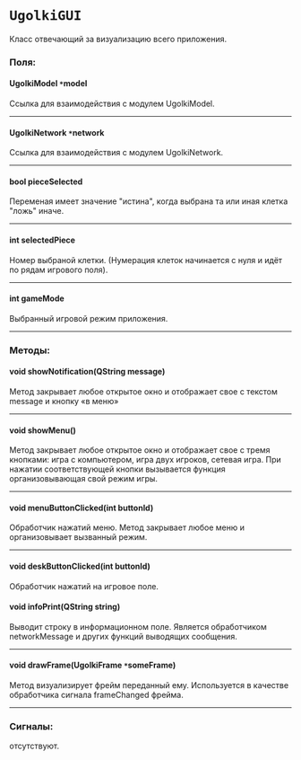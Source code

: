# `UgolkiGUI` #
Класс отвечающий за визуализацию всего приложения.
### Поля: ###
#### UgolkiModel `*`model ####
Ссылка для взаимодействия с модулем UgolkiModel.

---

#### UgolkiNetwork `*`network ####
Ссылка для взаимодействия с модулем UgolkiNetwork.

---

#### bool pieceSelected ####
Переменая имеет значение "истина", когда выбрана та или иная клетка "ложь" иначе.

---

#### int selectedPiece ####
Номер выбраной клетки. (Нумерация клеток начинается с нуля и идёт по рядам игрового поля).

---

#### int gameMode ####
Выбранный игровой режим приложения.

---

### Методы: ###
#### void showNotification(QString message) ####
Метод закрывает любое открытое окно и отображает свое с текстом message и кнопку «в меню»

---

#### void showMenu() ####
Метод закрывает любое открытое окно и отображает свое с тремя кнопками: игра с компьютером, игра двух игроков, сетевая игра. При нажатии соответствующей кнопки вызывается функция организовывающая свой режим игры.

---

#### void menuButtonClicked(int buttonId) ####
Обработчик нажатий меню. Метод закрывает любое меню и организовывает вызванный режим.

---

#### void deskButtonClicked(int buttonId) ####
Обработчик нажатий на игровое поле.
#### void infoPrint(QString string) ####
Выводит строку в информационном поле. Является обработчиком networkMessage и других функций выводящих сообщения.

---

#### void drawFrame(UgolkiFrame `*`someFrame) ####
Метод визуализирует фрейм переданный ему. Используется в качестве обработчика сигнала frameChanged фрейма.

---

### Сигналы: ###
отсутствуют.
